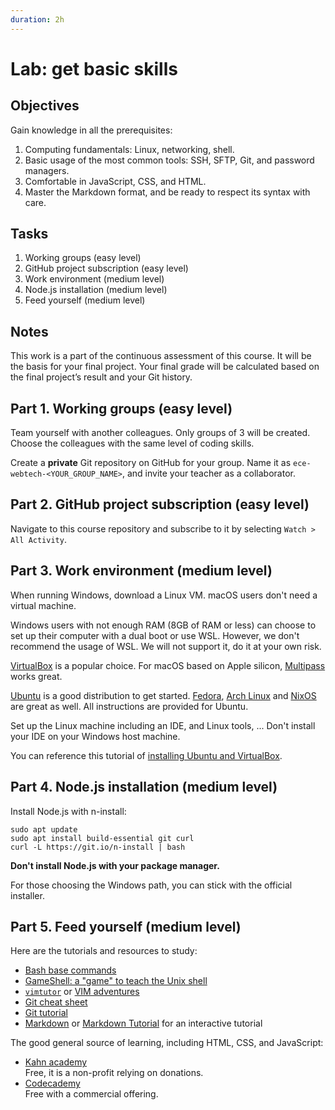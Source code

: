 ```yaml
---
duration: 2h
---
```


# Lab: get basic skills

## Objectives

Gain knowledge in all the prerequisites:

1. Computing fundamentals: Linux, networking, shell.
2. Basic usage of the most common tools: SSH, SFTP, Git, and password managers.
3. Comfortable in JavaScript, CSS, and HTML.
4. Master the Markdown format, and be ready to respect its syntax with care.

## Tasks

1. Working groups (easy level)
2. GitHub project subscription (easy level)
3. Work environment (medium level)
4. Node.js installation (medium level)
5. Feed yourself (medium level)

## Notes

This work is a part of the continuous assessment of this course. It will be the basis for your final project. Your final grade will be calculated based on the final project’s result and your Git history.

## Part 1. Working groups (easy level)

Team yourself with another colleagues. Only groups of 3 will be created. Choose the colleagues with the same level of coding skills.

Create a **private** Git repository on GitHub for your group. Name it as `ece-webtech-<YOUR_GROUP_NAME>`, and invite your teacher as a collaborator.

## Part 2. GitHub project subscription (easy level)

Navigate to this course repository and subscribe to it by selecting `Watch > All Activity`.

## Part 3. Work environment (medium level)

When running Windows, download a Linux VM. macOS users don't need a virtual machine.

Windows users with not enough RAM (8GB of RAM or less) can choose to set up their computer with a dual boot or use WSL. However, we don't recommend the usage of WSL. We will not support it, do it at your own risk.

[VirtualBox](https://www.virtualbox.org/) is a popular choice. For macOS based on Apple silicon, [Multipass](https://multipass.run/docs/installing-on-macos) works great.

[Ubuntu](https://ubuntu.com/) is a good distribution to get started. [Fedora](https://getfedora.org/), [Arch Linux](https://archlinux.org/) and [NixOS](https://nixos.org/) are great as well. All instructions are provided for Ubuntu.

Set up the Linux machine including an IDE, and Linux tools, ... Don't install your IDE on your Windows host machine.

You can reference this tutorial of [installing Ubuntu and VirtualBox](https://ubuntu.com/tutorials/how-to-run-ubuntu-desktop-on-a-virtual-machine-using-virtualbox#1-overview).

## Part 4. Node.js installation (medium level)

Install Node.js with n-install:

```
sudo apt update
sudo apt install build-essential git curl
curl -L https://git.io/n-install | bash
```

**Don't install Node.js with your package manager.**

For those choosing the Windows path, you can stick with the official installer.

## Part 5. Feed yourself (medium level)

Here are the tutorials and resources to study:

* [Bash base commands](https://www.educative.io/blog/bash-shell-command-cheat-sheet)
* [GameShell: a "game" to teach the Unix shell](https://github.com/phyver/GameShell)
* [`vimtutor`](https://manpages.ubuntu.com/manpages/bionic/en/man1/vimtutor.1.html) or [VIM adventures](https://vim-adventures.com/)
* [Git cheat sheet](https://git-tower.com/blog/git-cheat-sheet/)
* [Git tutorial](https://git-scm.com/docs/gittutorial)
* [Markdown](https://www.markdownguide.org/) or [Markdown Tutorial](https://www.markdowntutorial.com) for an interactive tutorial

The good general source of learning, including HTML, CSS, and JavaScript:

* [Kahn academy](https://www.khanacademy.org/)  
  Free, it is a non-profit relying on donations.
* [Codecademy](https://www.codecademy.com)  
  Free with a commercial offering.
